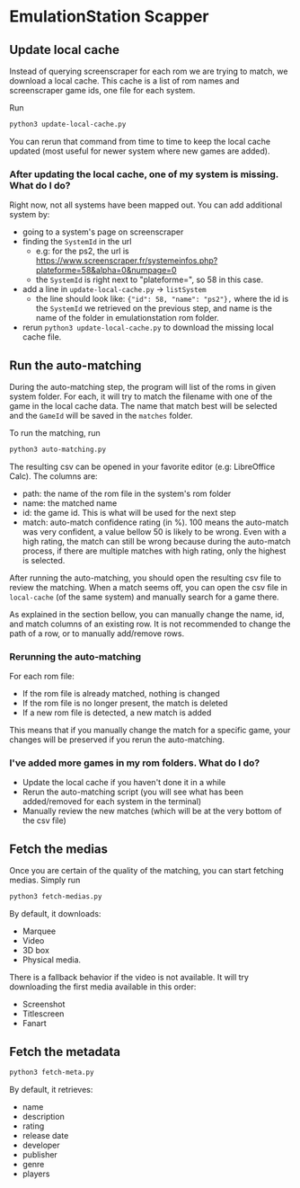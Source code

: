 # EmulationStation Scapper

## Update local cache

Instead of querying screenscraper for each rom we are trying to match, we download a local cache.
This cache is a list of rom names and screenscraper game ids, one file for each system.

Run
```sh
python3 update-local-cache.py
```

You can rerun that command from time to time to keep the local cache updated (most useful for newer system where new games are added).

### After updating the local cache, one of my system is missing. What do I do?
Right now, not all systems have been mapped out. You can add additional system by:
- going to a system's page on screenscraper
- finding the `SystemId` in the url
    - e.g: for the ps2, the url is https://www.screenscraper.fr/systemeinfos.php?plateforme=58&alpha=0&numpage=0
    - the `SystemId` is right next to "plateforme=", so 58 in this case.
- add a line in `update-local-cache.py` -> `listSystem`
    - the line should look like:
      `{"id": 58, "name": "ps2"},` where the id is the `SystemId` we retrieved on the previous step, and name is the name of the folder in emulationstation rom folder.
- rerun `python3 update-local-cache.py` to download the missing local cache file.


## Run the auto-matching

During the auto-matching step, the program will list of the roms in given system folder. For each, it will try to match the filename with one of the game in the local cache data. The name that match best will be selected and the `GameId` will be saved in the `matches` folder.

To run the matching, run
```sh
python3 auto-matching.py
```

The resulting csv can be opened in your favorite editor (e.g: LibreOffice Calc). The columns are:
- path: the name of the rom file in the system's rom folder
- name: the matched name
- id: the game id. This is what will be used for the next step
- match: auto-match confidence rating (in %). 100 means the auto-match was very confident, a value bellow 50 is likely to be wrong. Even with a high rating, the match can still be wrong because during the auto-match process, if there are multiple matches with high rating, only the highest is selected.

After running the auto-matching, you should open the resulting csv file  to review the matching. When a match seems off, you can open the csv file in `local-cache` (of the same system) and manually search for a game there.

As explained in the section bellow, you can manually change the name, id, and match columns of an existing row. It is not recommended to change the path of a row, or to manually add/remove rows.

### Rerunning the auto-matching

For each rom file:
- If the rom file is already matched, nothing is changed
- If the rom file is no longer present, the match is deleted
- If a new rom file is detected, a new match is added

This means that if you manually change the match for a specific game, your changes will be preserved if you rerun the auto-matching.

### I've added more games in my rom folders. What do I do?

- Update the local cache if you haven't done it in a while
- Rerun the auto-matching script (you will see what has been added/removed for each system in the terminal)
- Manually review the new matches (which will be at the very bottom of the csv file)

## Fetch the medias

Once you are certain of the quality of the matching, you can start fetching medias. Simply run
```sh
python3 fetch-medias.py
```

By default, it downloads:
- Marquee
- Video
- 3D box
- Physical media.

There is a fallback behavior if the video is not available. It will try downloading the first media available in this order:
- Screenshot
- Titlescreen
- Fanart

## Fetch the metadata

```sh
python3 fetch-meta.py
```

By default, it retrieves:
- name
- description
- rating
- release date
- developer
- publisher
- genre
- players
